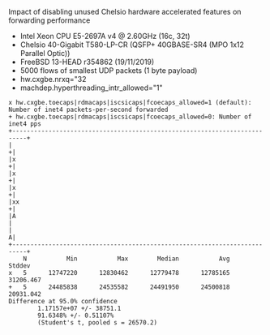Impact of disabling unused Chelsio hardware accelerated features on forwarding performance
  - Intel Xeon CPU E5-2697A v4 @ 2.60GHz (16c, 32t)
  - Chelsio 40-Gigabit T580-LP-CR (QSFP+ 40GBASE-SR4 (MPO 1x12 Parallel Optic))
  - FreeBSD 13-HEAD r354862 (19/11/2019)
  - 5000 flows of smallest UDP packets (1 byte payload)
  - hw.cxgbe.nrxq="32
  - machdep.hyperthreading_intr_allowed="1"

```
x hw.cxgbe.toecaps|rdmacaps|iscsicaps|fcoecaps_allowed=1 (default): Number of inet4 packets-per-second forwarded
+ hw.cxgbe.toecaps|rdmacaps|iscsicaps|fcoecaps_allowed=0: Number of inet4 pps
+--------------------------------------------------------------------------+
|                                                                         +|
|x                                                                        +|
|x                                                                        +|
|x                                                                        +|
|xx                                                                       +|
|A                                                                         |
|                                                                         A|
+--------------------------------------------------------------------------+
    N           Min           Max        Median           Avg        Stddev
x   5      12747220      12830462      12779478      12785165     31206.467
+   5      24485838      24535582      24491950      24500818     20931.042
Difference at 95.0% confidence
        1.17157e+07 +/- 38751.1
        91.6348% +/- 0.51107%
        (Student's t, pooled s = 26570.2)
```
